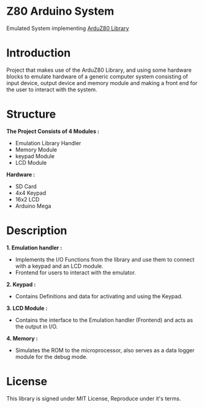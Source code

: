 # Z80 Arduino System

Emulated System implementing [ArduZ80 Library](https://github.com/MohammedRashad/ArduZ80)

# Introduction
Project that makes use of the ArduZ80 Library, and using some hardware blocks to emulate hardware of a generic computer
system consisting of input device, output device and memory module and making a front end for the user to interact with the system.

# Structure

__The Project Consists of 4 Modules :__<br/>

- Emulation Library Handler<br/>
- Memory Module<br/>
- keypad Module<br/>
- LCD Module<br/>

__Hardware :__<br/>

- SD Card<br/>
- 4x4 Keypad<br/>
- 16x2 LCD<br/>
- Arduino Mega<br/>

# Description

**1. Emulation handler :**<br/>
- Implements the I/O Functions from the library and use them to connect with a keypad and an LCD module.<br/>
- Frontend for users to interact with the emulator.<br/>

**2. Keypad :**<br/>
- Contains Definitions and data for activating and using the Keypad.<br/>

**3. LCD Module :**<br/>
- Contains the interface to the Emulation handler (Frontend) and acts as the output in I/O.<br/>

**4. Memory :**<br/>
- Simulates the ROM to the microprocessor, also serves as a data logger module for the debug mode.<br/>

# License 

This library is signed under MIT License, Reproduce under it's terms.
